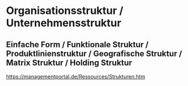 # Organisationsstruktur / Unternehmensstruktur

## Einfache Form / Funktionale Struktur / Produktlinienstruktur / Geografische Struktur / Matrix Struktur / Holding Struktur

https://managementportal.de/Ressources/Strukturen.htm


